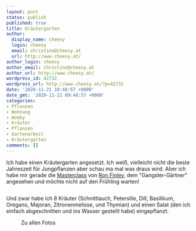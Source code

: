 ```yaml
---
layout: post
status: publish
published: true
title: Kräutergarten
author:
  display_name: cheesy
  login: cheesy
  email: christine@cheesy.at
  url: http://www.cheesy.at/
author_login: cheesy
author_email: christine@cheesy.at
author_url: http://www.cheesy.at/
wordpress_id: 42732
wordpress_url: http://www.cheesy.at/?p=42732
date: '2020-11-21 10:48:57 +0000'
date_gmt: '2020-11-21 09:48:57 +0000'
categories:
- Pflanzen
- Wohnung
- Hobby
- Kräuter
- Pflanzen
- Gartenarbeit
- Kräutergarten
comments: []
---
```

<!-- wp:paragraph -->
Ich habe einen Kräutergarten angesetzt. Ich weiß, vielleicht nicht die beste Jahreszeit für Jungpflanzen aber schau ma mal was draus wird. Aber ich habe mir gerade die [Masterclass](https://www.masterclass.com/) von [Ron Finley](http://ronfinley.com/), dem "Gangster-Gärtner" angesehen und möchte nicht auf den Frühling warten!
<!-- /wp:paragraph -->
<!-- wp:image {"id":42727} -->
<figure class="wp-block-image"><img src="{% link _fotos/leben-in-belfast/2020-2/kraeutergarten/Kräutergarten-009.jpg %}" alt="" class="wp-image-42727"></figure>
<!-- /wp:image -->
<!-- wp:paragraph -->
Und zwar habe ich 8 Kräuter (Schnittlauch, Petersilie, Dill, Basilikum, Oregano, Majoran, Zitronenmelisse, und Thymian) und einen Salat (den ich einfach abgeschnitten und ins Wasser gestellt habe) eingepflanzt.
<!-- /wp:paragraph -->
<!-- wp:image {"id":42728,"linkDestination":"custom"} -->
<figure class="wp-block-image"><a href="{% link _fotos/leben-in-belfast/2020-2/kraeutergarten/index.md %}"><img src="{% link _fotos/leben-in-belfast/2020-2/kraeutergarten/Kräutergarten-010.jpg %}" alt="" class="wp-image-42728"></a><br>
<figcaption>Zu allen Fotos</figcaption>
</figure>
<!-- /wp:image -->
<!-- wp:paragraph -->
<!-- /wp:paragraph -->
